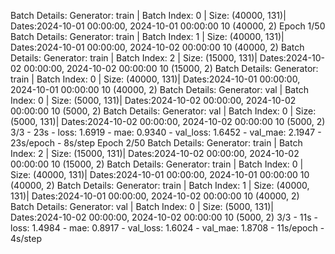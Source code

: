 Batch Details: Generator: train | Batch Index: 0 | Size: (40000, 131)| Dates:2024-10-01 00:00:00, 2024-10-01 00:00:00
10 (40000, 2)
Epoch 1/50
Batch Details: Generator: train | Batch Index: 1 | Size: (40000, 131)| Dates:2024-10-01 00:00:00, 2024-10-02 00:00:00
10 (40000, 2)
Batch Details: Generator: train | Batch Index: 2 | Size: (15000, 131)| Dates:2024-10-02 00:00:00, 2024-10-02 00:00:00
10 (15000, 2)
Batch Details: Generator: train | Batch Index: 0 | Size: (40000, 131)| Dates:2024-10-01 00:00:00, 2024-10-01 00:00:00
10 (40000, 2)
Batch Details: Generator: val | Batch Index: 0 | Size: (5000, 131)| Dates:2024-10-02 00:00:00, 2024-10-02 00:00:00
10 (5000, 2)
Batch Details: Generator: val | Batch Index: 0 | Size: (5000, 131)| Dates:2024-10-02 00:00:00, 2024-10-02 00:00:00
10 (5000, 2)
3/3 - 23s - loss: 1.6919 - mae: 0.9340 - val_loss: 1.6452 - val_mae: 2.1947 - 23s/epoch - 8s/step
Epoch 2/50
Batch Details: Generator: train | Batch Index: 2 | Size: (15000, 131)| Dates:2024-10-02 00:00:00, 2024-10-02 00:00:00
10 (15000, 2)
Batch Details: Generator: train | Batch Index: 0 | Size: (40000, 131)| Dates:2024-10-01 00:00:00, 2024-10-01 00:00:00
10 (40000, 2)
Batch Details: Generator: train | Batch Index: 1 | Size: (40000, 131)| Dates:2024-10-01 00:00:00, 2024-10-02 00:00:00
10 (40000, 2)
Batch Details: Generator: val | Batch Index: 0 | Size: (5000, 131)| Dates:2024-10-02 00:00:00, 2024-10-02 00:00:00
10 (5000, 2)
3/3 - 11s - loss: 1.4984 - mae: 0.8917 - val_loss: 1.6024 - val_mae: 1.8708 - 11s/epoch - 4s/step
